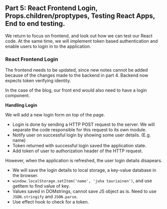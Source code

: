 ## Part 5: React Frontend Login, Props.children/proptypes, Testing React Apps, End to end testing.

We return to focus on frontend, and look out how we can test our React code. At the same time, we will implement token based authentication and enable users to login in to the application.

### React Frontend Login

The frontend needs to be updated, since new notes cannot be added because of the changes made to the backend in part 4. Backend now expects token verifying identity.

In the case of the blog, our front end would also need to have a login component.

**Handling Login**

We will add a new login form on top of the page.
* Login is done by sending a HTTP POST request to the server. We will separate the code responsible for this request to its own module.
* Notify user on successful login by showing some user details. (E.g. name)
* Token returned with successful login saved the application state.
* Add token of user to authorization header of the HTTP request.

However, when the application is refreshed, the user login details disapears.
* We will save the login details to local storage, a key-value database in the browser.
* `window.localStorage.setItem('name', 'juha tauriainen')`, and use getItem to find value of key.
* Values saved in DOMstrings, cannot save JS object as is. Need to use `JSON.stringify` and `JSON.parse`.
* Use effect hook to check for a token.